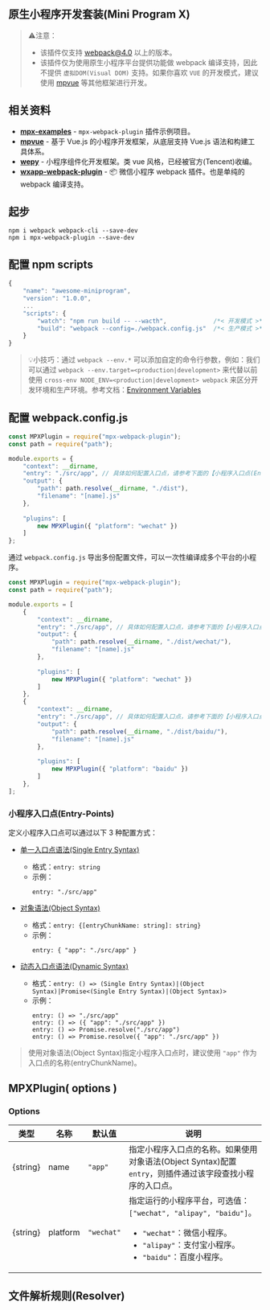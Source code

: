 原生小程序开发套装(Mini Program X)
-------------------------------

> ⚠️注意：
> - 该插件仅支持 webpack@4.0 以上的版本。
> - 该插件仅为使用原生小程序平台提供功能做 webpack 编译支持，因此不提供 `虚拟DOM(Visual DOM)` 支持。如果你喜欢 `VUE` 的开发模式，建议使用 [mpvue](https://github.com/Meituan-Dianping/mpvue) 等其他框架进行开发。

相关资料
-------
- [**mpx-examples**](./examples) - `mpx-webpack-plugin` 插件示例项目。
- [**mpvue**](https://github.com/Meituan-Dianping/mpvue) - 基于 Vue.js 的小程序开发框架，从底层支持 Vue.js 语法和构建工具体系。
- [**wepy**](https://github.com/Tencent/wepy) - 小程序组件化开发框架。类 vue 风格，已经被官方(Tencent)收编。
- [**wxapp-webpack-plugin**](https://github.com/Cap32/wxapp-webpack-plugin) - 📦 微信小程序 webpack 插件。也是单纯的 webpack 编译支持。

起步
----
```
npm i webpack webpack-cli --save-dev
npm i mpx-webpack-plugin --save-dev
```

配置 npm scripts
----------------
```js
{
    "name": "awesome-miniprogram",
    "version": "1.0.0",
    ...
    "scripts": {
        "watch": "npm run build -- --wacth",             /*< 开发模式 >*/
        "build": "webpack --config=./webpack.config.js"  /*< 生产模式 >*/
    }
}
```

> 💡小技巧：通过 `webpack --env.*` 可以添加自定的命令行参数，例如：我们可以通过 `webpack --env.target=<production|development>` 来代替以前使用 `cross-env NODE_ENV=<production|development> webpack` 来区分开发环境和生产环境。参考文档：[Environment Variables](https://webpack.js.org/guides/environment-variables/)

配置 webpack.config.js
---------------------
```js
const MPXPlugin = require("mpx-webpack-plugin");
const path = require("path");

module.exports = {
    "context": __dirname,
    "entry": "./src/app", // 具体如何配置入口点，请参考下面的【小程序入口点(Entry-Points)】。
    "output": {
        "path": path.resolve(__dirname, "./dist"),
        "filename": "[name].js"
    },
    
    "plugins": [
        new MPXPlugin({ "platform": "wechat" })
    ]
};
```

通过 `webpack.config.js` 导出多份配置文件，可以一次性编译成多个平台的小程序。

```js
const MPXPlugin = require("mpx-webpack-plugin");
const path = require("path");

module.exports = [
    {
        "context": __dirname,
        "entry": "./src/app", // 具体如何配置入口点，请参考下面的【小程序入口点(Entry-Points)】。
        "output": {
            "path": path.resolve(__dirname, "./dist/wechat/"),
            "filename": "[name].js"
        },
        
        "plugins": [
            new MPXPlugin({ "platform": "wechat" })
        ]
    },
    {
        "context": __dirname,
        "entry": "./src/app", // 具体如何配置入口点，请参考下面的【小程序入口点(Entry-Points)】。
        "output": {
            "path": path.resolve(__dirname, "./dist/baidu/"),
            "filename": "[name].js"
        },
        
        "plugins": [
            new MPXPlugin({ "platform": "baidu" })
        ]
    },
];
```

### 小程序入口点(Entry-Points)
定义小程序入口点可以通过以下 3 种配置方式：

- [单一入口点语法(Single Entry Syntax)](https://webpack.js.org/concepts/entry-points/#single-entry-shorthand-syntax)
  - 格式：`entry: string`
  - 示例：
    ```
    entry: "./src/app"
    ```
  
- [对象语法(Object Syntax)](https://webpack.js.org/concepts/entry-points/#object-syntax)
  - 格式：`entry: {[entryChunkName: string]: string}`
  - 示例：
    ```
    entry: { "app": "./src/app" }
    ```
  
- [动态入口点语法(Dynamic Syntax)](https://webpack.js.org/configuration/entry-context/#dynamic-entry)
  - 格式：`entry: () => (Single Entry Syntax)|(Object Syntax)|Promise<(Single Entry Syntax)|(Object Syntax)>`
  - 示例：
    ```
    entry: () => "./src/app"
    entry: () => ({ "app": "./src/app" })
    entry: () => Promise.resolve("./src/app")
    entry: () => Promise.resolve({ "app": "./src/app" })
    ```
    
>使用对象语法(Object Syntax)指定小程序入口点时，建议使用 `"app"` 作为入口点的名称(entryChunkName)。
 
 MPXPlugin( options )
--------------------

### Options 

 类型      | 名称     | 默认值         | 说明
----------|----------|---------------|--------------------
 {string} | name     | `"app"`       | 指定小程序入口点的名称。如果使用对象语法(Object Syntax)配置 `entry`，则插件通过该字段查找小程序的入口点。
 {string} | platform | `"wechat"`    | 指定运行的小程序平台，可选值：`["wechat", "alipay", "baidu"]`。<ul><li>`"wechat"`：微信小程序。</li><li>`"alipay"`：支付宝小程序。</li><li>`"baidu"`：百度小程序。</li></ul>
  
  
文件解析规则(Resolver)
--------------------